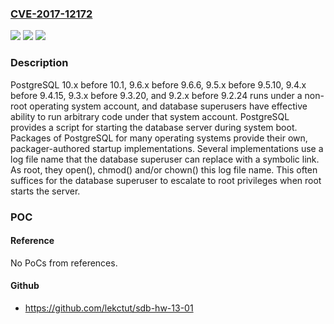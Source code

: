### [CVE-2017-12172](https://cve.mitre.org/cgi-bin/cvename.cgi?name=CVE-2017-12172)
![](https://img.shields.io/static/v1?label=Product&message=postgresql&color=blue)
![](https://img.shields.io/static/v1?label=Version&message=10.x%20before%2010.1%2C%209.6.x%20before%209.6.6%2C%209.5.x%20before%209.5.10%2C%209.4.x%20before%209.4.15%2C%209.3.x%20before%209.3.20%2C%209.2.x%20before%209.2.24%20&color=brightgreen)
![](https://img.shields.io/static/v1?label=Vulnerability&message=CWE-59&color=brightgreen)

### Description

PostgreSQL 10.x before 10.1, 9.6.x before 9.6.6, 9.5.x before 9.5.10, 9.4.x before 9.4.15, 9.3.x before 9.3.20, and 9.2.x before 9.2.24 runs under a non-root operating system account, and database superusers have effective ability to run arbitrary code under that system account. PostgreSQL provides a script for starting the database server during system boot. Packages of PostgreSQL for many operating systems provide their own, packager-authored startup implementations. Several implementations use a log file name that the database superuser can replace with a symbolic link. As root, they open(), chmod() and/or chown() this log file name. This often suffices for the database superuser to escalate to root privileges when root starts the server.

### POC

#### Reference
No PoCs from references.

#### Github
- https://github.com/lekctut/sdb-hw-13-01

